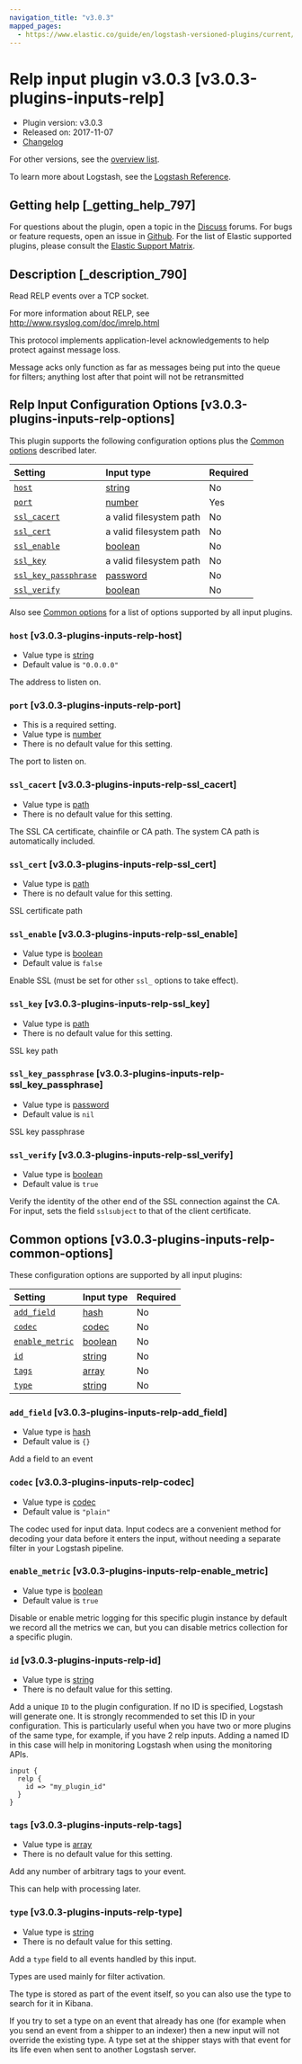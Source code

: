 ```yaml
---
navigation_title: "v3.0.3"
mapped_pages:
  - https://www.elastic.co/guide/en/logstash-versioned-plugins/current/v3.0.3-plugins-inputs-relp.html
---
```


# Relp input plugin v3.0.3 [v3.0.3-plugins-inputs-relp]

* Plugin version: v3.0.3
* Released on: 2017-11-07
* [Changelog](https://github.com/logstash-plugins/logstash-input-relp/blob/v3.0.3/CHANGELOG.md)

For other versions, see the [overview list](input-relp-index.md).

To learn more about Logstash, see the [Logstash Reference](https://www.elastic.co/guide/en/logstash/current/index.html).

## Getting help [_getting_help_797]

For questions about the plugin, open a topic in the [Discuss](http://discuss.elastic.co) forums. For bugs or feature requests, open an issue in [Github](https://github.com/logstash-plugins/logstash-input-relp). For the list of Elastic supported plugins, please consult the [Elastic Support Matrix](https://www.elastic.co/support/matrix#matrix_logstash_plugins).

## Description [_description_790]

Read RELP events over a TCP socket.

For more information about RELP, see <http://www.rsyslog.com/doc/imrelp.html>

This protocol implements application-level acknowledgements to help protect against message loss.

Message acks only function as far as messages being put into the queue for filters; anything lost after that point will not be retransmitted

## Relp Input Configuration Options [v3.0.3-plugins-inputs-relp-options]

This plugin supports the following configuration options plus the [Common options](v3-0-3-plugins-inputs-relp.md#v3.0.3-plugins-inputs-relp-common-options) described later.

| Setting | Input type | Required |
| :- | :- | :- |
| [`host`](v3-0-3-plugins-inputs-relp.md#v3.0.3-plugins-inputs-relp-host) | [string](/lsr/value-types.md#string) | No |
| [`port`](v3-0-3-plugins-inputs-relp.md#v3.0.3-plugins-inputs-relp-port) | [number](/lsr/value-types.md#number) | Yes |
| [`ssl_cacert`](v3-0-3-plugins-inputs-relp.md#v3.0.3-plugins-inputs-relp-ssl_cacert) | a valid filesystem path | No |
| [`ssl_cert`](v3-0-3-plugins-inputs-relp.md#v3.0.3-plugins-inputs-relp-ssl_cert) | a valid filesystem path | No |
| [`ssl_enable`](v3-0-3-plugins-inputs-relp.md#v3.0.3-plugins-inputs-relp-ssl_enable) | [boolean](/lsr/value-types.md#boolean) | No |
| [`ssl_key`](v3-0-3-plugins-inputs-relp.md#v3.0.3-plugins-inputs-relp-ssl_key) | a valid filesystem path | No |
| [`ssl_key_passphrase`](v3-0-3-plugins-inputs-relp.md#v3.0.3-plugins-inputs-relp-ssl_key_passphrase) | [password](/lsr/value-types.md#password) | No |
| [`ssl_verify`](v3-0-3-plugins-inputs-relp.md#v3.0.3-plugins-inputs-relp-ssl_verify) | [boolean](/lsr/value-types.md#boolean) | No |

Also see [Common options](v3-0-3-plugins-inputs-relp.md#v3.0.3-plugins-inputs-relp-common-options) for a list of options supported by all input plugins.

### `host` [v3.0.3-plugins-inputs-relp-host]

* Value type is [string](/lsr/value-types.md#string)
* Default value is `"0.0.0.0"`

The address to listen on.

### `port` [v3.0.3-plugins-inputs-relp-port]

* This is a required setting.
* Value type is [number](/lsr/value-types.md#number)
* There is no default value for this setting.

The port to listen on.

### `ssl_cacert` [v3.0.3-plugins-inputs-relp-ssl_cacert]

* Value type is [path](/lsr/value-types.md#path)
* There is no default value for this setting.

The SSL CA certificate, chainfile or CA path. The system CA path is automatically included.

### `ssl_cert` [v3.0.3-plugins-inputs-relp-ssl_cert]

* Value type is [path](/lsr/value-types.md#path)
* There is no default value for this setting.

SSL certificate path

### `ssl_enable` [v3.0.3-plugins-inputs-relp-ssl_enable]

* Value type is [boolean](/lsr/value-types.md#boolean)
* Default value is `false`

Enable SSL (must be set for other `ssl_` options to take effect).

### `ssl_key` [v3.0.3-plugins-inputs-relp-ssl_key]

* Value type is [path](/lsr/value-types.md#path)
* There is no default value for this setting.

SSL key path

### `ssl_key_passphrase` [v3.0.3-plugins-inputs-relp-ssl_key_passphrase]

* Value type is [password](/lsr/value-types.md#password)
* Default value is `nil`

SSL key passphrase

### `ssl_verify` [v3.0.3-plugins-inputs-relp-ssl_verify]

* Value type is [boolean](/lsr/value-types.md#boolean)
* Default value is `true`

Verify the identity of the other end of the SSL connection against the CA. For input, sets the field `sslsubject` to that of the client certificate.

## Common options [v3.0.3-plugins-inputs-relp-common-options]

These configuration options are supported by all input plugins:

| Setting | Input type | Required |
| :- | :- | :- |
| [`add_field`](v3-0-3-plugins-inputs-relp.md#v3.0.3-plugins-inputs-relp-add_field) | [hash](/lsr/value-types.md#hash) | No |
| [`codec`](v3-0-3-plugins-inputs-relp.md#v3.0.3-plugins-inputs-relp-codec) | [codec](/lsr/value-types.md#codec) | No |
| [`enable_metric`](v3-0-3-plugins-inputs-relp.md#v3.0.3-plugins-inputs-relp-enable_metric) | [boolean](/lsr/value-types.md#boolean) | No |
| [`id`](v3-0-3-plugins-inputs-relp.md#v3.0.3-plugins-inputs-relp-id) | [string](/lsr/value-types.md#string) | No |
| [`tags`](v3-0-3-plugins-inputs-relp.md#v3.0.3-plugins-inputs-relp-tags) | [array](/lsr/value-types.md#array) | No |
| [`type`](v3-0-3-plugins-inputs-relp.md#v3.0.3-plugins-inputs-relp-type) | [string](/lsr/value-types.md#string) | No |

### `add_field` [v3.0.3-plugins-inputs-relp-add_field]

* Value type is [hash](/lsr/value-types.md#hash)
* Default value is `{}`

Add a field to an event

### `codec` [v3.0.3-plugins-inputs-relp-codec]

* Value type is [codec](/lsr/value-types.md#codec)
* Default value is `"plain"`

The codec used for input data. Input codecs are a convenient method for decoding your data before it enters the input, without needing a separate filter in your Logstash pipeline.

### `enable_metric` [v3.0.3-plugins-inputs-relp-enable_metric]

* Value type is [boolean](/lsr/value-types.md#boolean)
* Default value is `true`

Disable or enable metric logging for this specific plugin instance by default we record all the metrics we can, but you can disable metrics collection for a specific plugin.

### `id` [v3.0.3-plugins-inputs-relp-id]

* Value type is [string](/lsr/value-types.md#string)
* There is no default value for this setting.

Add a unique `ID` to the plugin configuration. If no ID is specified, Logstash will generate one. It is strongly recommended to set this ID in your configuration. This is particularly useful when you have two or more plugins of the same type, for example, if you have 2 relp inputs. Adding a named ID in this case will help in monitoring Logstash when using the monitoring APIs.

```
input {
  relp {
    id => "my_plugin_id"
  }
}
```

### `tags` [v3.0.3-plugins-inputs-relp-tags]

* Value type is [array](/lsr/value-types.md#array)
* There is no default value for this setting.

Add any number of arbitrary tags to your event.

This can help with processing later.

### `type` [v3.0.3-plugins-inputs-relp-type]

* Value type is [string](/lsr/value-types.md#string)
* There is no default value for this setting.

Add a `type` field to all events handled by this input.

Types are used mainly for filter activation.

The type is stored as part of the event itself, so you can also use the type to search for it in Kibana.

If you try to set a type on an event that already has one (for example when you send an event from a shipper to an indexer) then a new input will not override the existing type. A type set at the shipper stays with that event for its life even when sent to another Logstash server.
